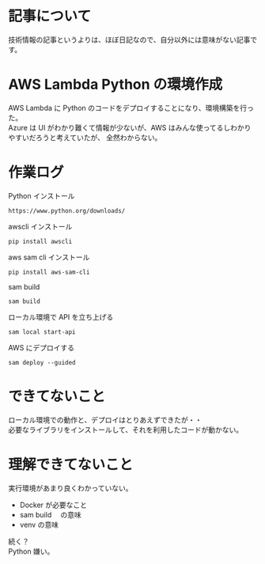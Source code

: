 # 記事について

技術情報の記事というよりは、ほぼ日記なので、自分以外には意味がない記事です。

# AWS Lambda Python の環境作成

AWS Lambda に Python のコードをデプロイすることになり、環境構築を行った。  
Azure は UI がわかり難くて情報が少ないが、AWS はみんな使ってるしわかりやすいだろうと考えていたが、 全然わからない。

# 作業ログ

Python インストール

```
https://www.python.org/downloads/
```

awscli インストール

```
pip install awscli
```

aws sam cli インストール

```
pip install aws-sam-cli
```

sam build

```
sam build
```

ローカル環境で API を立ち上げる

```
sam local start-api
```

AWS にデプロイする

```
sam deploy --guided
```

# できてないこと

ローカル環境での動作と、デプロイはとりあえずできたが・・  
必要なライブラリをインストールして、それを利用したコードが動かない。

# 理解できてないこと

実行環境があまり良くわかっていない。

- Docker が必要なこと
- sam build 　の意味
- venv の意味

続く？  
Python 嫌い。
